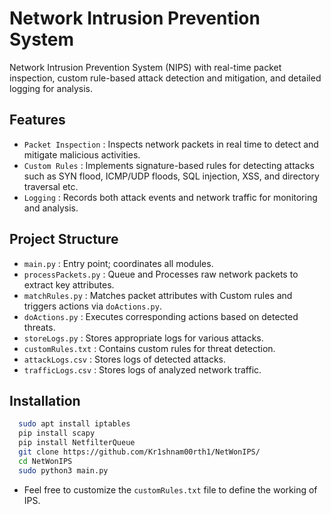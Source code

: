 # Network Intrusion Prevention System

Network Intrusion Prevention System (NIPS) with real-time packet inspection, custom rule-based attack detection and mitigation, and detailed logging for analysis.

## Features

+ ```Packet Inspection``` : Inspects network packets in real time to detect and mitigate malicious activities.
+ ```Custom Rules``` : Implements signature-based rules for detecting attacks such as SYN flood, ICMP/UDP floods, SQL injection, XSS, and directory traversal etc.
+ ```Logging``` : Records both attack events and network traffic for monitoring and analysis.
  
## Project Structure

+ ```main.py``` : Entry point; coordinates all modules.
+ ```processPackets.py``` : Queue and Processes raw network packets to extract key attributes.
+ ```matchRules.py``` : Matches packet attributes with Custom rules and triggers actions via ```doActions.py```.
+ ```doActions.py``` : Executes corresponding actions based on detected threats.
+ ```storeLogs.py``` : Stores appropriate logs for various attacks.
+ ```customRules.txt``` : Contains custom rules for threat detection.
+ ```attackLogs.csv``` : Stores logs of detected attacks.
+ ```trafficLogs.csv``` : Stores logs of analyzed network traffic.

## Installation
 
```sh
  sudo apt install iptables
  pip install scapy
  pip install NetfilterQueue
  git clone https://github.com/Kr1shnam00rth1/NetWonIPS/
  cd NetWonIPS
  sudo python3 main.py
```
+ Feel free to customize the ```customRules.txt``` file to define the working of IPS.
